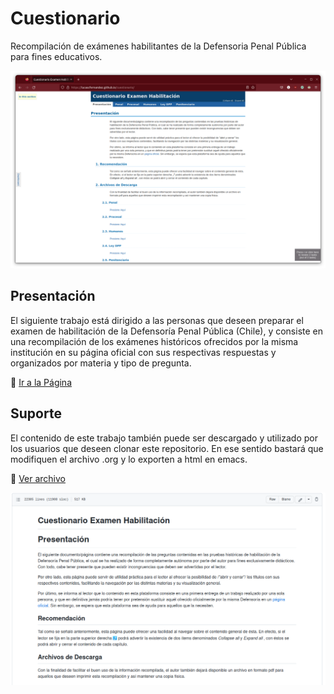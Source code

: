 # Cuestionario

Recompilación de exámenes habilitantes de la Defensoria Penal Pública
para fines educativos.

![Captura de Pantalla](home.png)

## Presentación

El siguiente trabajo está dirigido a las personas que deseen preparar
el examen de habilitación de la Defensoría Penal Pública (Chile), y
consiste en una recompilación de los exámenes históricos ofrecidos por
la misma institución en su página oficial con sus respectivas
respuestas y organizados por materia y tipo de pregunta.

📑 [Ir a la Página](https://lucascfernandez.github.io/cuestionario/)

## Suporte

El contenido de este trabajo también puede ser descargado y utilizado
por los usuarios que deseen clonar este repositorio. En ese sentido
bastará que modifiquen el archivo .org y lo exporten a html en emacs.

📔 [Ver archivo](https://github.com/lucascfernandez/cuestionario/blob/main/cuestionario.org)

![Cuestionario](cuestionario.png)